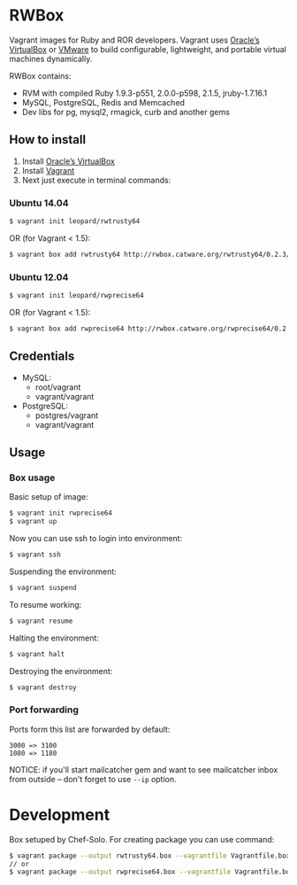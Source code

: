 # RWBox

Vagrant images for Ruby and ROR developers. Vagrant uses [Oracle’s VirtualBox](https://www.virtualbox.org/) or [VMware](http://www.vmware.com/) to build configurable, lightweight, and portable virtual machines dynamically.

RWBox contains:

* RVM with compiled Ruby 1.9.3-p551, 2.0.0-p598, 2.1.5, jruby-1.7.16.1
* MySQL, PostgreSQL, Redis and Memcached
* Dev libs for pg, mysql2, rmagick, curb and another gems

## How to install

1. Install [Oracle’s VirtualBox](https://www.virtualbox.org/)
2. Install [Vagrant](http://www.vagrantup.com/)
3. Next just execute in terminal commands:

### Ubuntu 14.04

```bash
$ vagrant init leopard/rwtrusty64
```

OR (for Vagrant < 1.5):

```bash
$ vagrant box add rwtrusty64 http://rwbox.catware.org/rwtrusty64/0.2.3/rwtrusty64.box
```

### Ubuntu 12.04

```bash
$ vagrant init leopard/rwprecise64
```

OR (for Vagrant < 1.5):

```bash
$ vagrant box add rwprecise64 http://rwbox.catware.org/rwprecise64/0.2.3/rwprecise64.box
```

## Credentials

* MySQL:
  * root/vagrant
  * vagrant/vagrant
* PostgreSQL:
  * postgres/vagrant
  * vagrant/vagrant

## Usage

### Box usage

Basic setup of image:

```bash
$ vagrant init rwprecise64
$ vagrant up
```
Now you can use ssh to login into environment:

```bash
$ vagrant ssh
```

Suspending the environment:

```bash
$ vagrant suspend
```

To resume working:

```bash
$ vagrant resume
```

Halting the environment:

```bash
$ vagrant halt
```

Destroying the environment:

```bash
$ vagrant destroy
```

### Port forwarding

Ports form this list are forwarded by default:

```
3000 => 3100
1080 => 1180
```

NOTICE: if you'll start mailcatcher gem and want to see mailcatcher inbox from outside – don't forget to use `--ip` option.

# Development

Box setuped by Chef-Solo. For creating package you can use command:

```bash
$ vagrant package --output rwtrusty64.box --vagrantfile Vagrantfile.box
// or
$ vagrant package --output rwprecise64.box --vagrantfile Vagrantfile.box
```